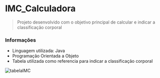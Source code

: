 # IMC_Calculadora
> Projeto desenvolvido com o objetivo principal de calcular e indicar a classificação corporal 

### Informações 
* Linguagem utilizada: Java
* Programação Orientada a Objeto
* Tabela utilizada como referencia para indicar a classificação corporal

![tabelaIMC](https://user-images.githubusercontent.com/106416909/217123219-7e722f8e-80ef-4f23-8da4-1702fc6289ed.jpeg)
